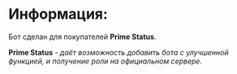 # Информация:
Бот сделан для покупателей **Prime Status**.

**Prime Status** - *даёт возможность добавить бота с улучшенной функцией, и получение роли на официальном сервере.*